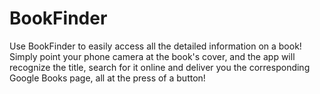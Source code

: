 # BookFinder

Use BookFinder to easily access all the detailed information on a book!
Simply point your phone camera at the book's cover, and the app will recognize the title, search for it online and deliver you the corresponding Google Books page, all at the press of a button!